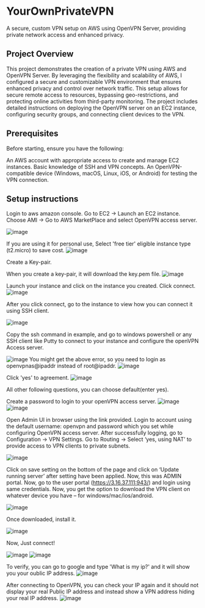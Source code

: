 # YourOwnPrivateVPN
A secure, custom VPN setup on AWS using OpenVPN Server, providing private network access and enhanced privacy.

## Project Overview
This project demonstrates the creation of a private VPN using AWS and OpenVPN Server. By leveraging the flexibility and scalability of AWS, I configured a secure and customizable VPN environment that ensures enhanced privacy and control over network traffic. This setup allows for secure remote access to resources, bypassing geo-restrictions, and protecting online activities from third-party monitoring. The project includes detailed instructions on deploying the OpenVPN server on an EC2 instance, configuring security groups, and connecting client devices to the VPN.

## Prerequisites
Before starting, ensure you have the following:

An AWS account with appropriate access to create and manage EC2 instances.
Basic knowledge of SSH and VPN concepts.
An OpenVPN-compatible device (Windows, macOS, Linux, iOS, or Android) for testing the VPN connection.

## Setup instructions

Login to aws amazon console.
Go to EC2 -> Launch an EC2 instance.
Choose AMI -> Go to AWS MarketPlace and select OpenVPN access server.

![image](https://github.com/user-attachments/assets/4d99aea0-b478-4567-884c-41c54be3f4e2)

If you are using it for personal use, Select 'free tier' eligible instance type (t2.micro) to save cost.
![image](https://github.com/user-attachments/assets/921f2d84-49f9-4cde-844d-f68c1a5a5acc)

Create a Key-pair.

When you create a key-pair, it will download the key.pem file. 
![image](https://github.com/user-attachments/assets/edd629f2-5ffd-4bd0-83fd-fd985d3cf454)

Launch your instance and click on the instance you created. Click connect. 
![image](https://github.com/user-attachments/assets/60ccaca0-2bc1-4c92-af2d-ab435bb18848)


After you click connect, go to the instance to view how you can connect it using SSH client.

![image](https://github.com/user-attachments/assets/0c5475a0-9c12-4495-8e45-cd2674a6b8c8)

Copy the ssh command in example, and go to windows powershell or any SSH client like Putty to connect to your instance and configure the openVPN Access server.

![image](https://github.com/user-attachments/assets/49eea39b-f10b-4d9a-9b66-61bd8eed55ee)
You might get the above error, so you need to login as openvpnas@ipaddr instead of root@ipaddr.
![image](https://github.com/user-attachments/assets/24ab41b4-43dc-49cf-a119-d094dff9bdbd)

Click 'yes' to agreement.
![image](https://github.com/user-attachments/assets/cabba5ab-b8c6-4a0b-812d-c17a4c3b3cd0)

All other following questions, you can choose default(enter yes).

Create a password to login to your openVPN access server.
![image](https://github.com/user-attachments/assets/07a4529d-c7aa-4b56-94b8-dc431a8d1021)
![image](https://github.com/user-attachments/assets/679cce59-d6f9-4a02-91c6-19afeb5d0ac6)

Open Admin UI in browser using the link provided. 
Login to account using the default username: openvpn and password which you set while configuring OpenVPN access server.
After successfully logging, go to Configuration -> VPN Settings.
Go to Routing -> Select ‘yes, using NAT’ to provide access to VPN clients to private subnets. 

![image](https://github.com/user-attachments/assets/747fcbac-787d-4d23-a85f-11822946295d)


Click on save setting on the bottom of the page and click on ‘Update running server’ after setting have been applied. 
Now, this was ADMIN portal. Now, go to the user portal (https://3.16.37.111:943/) and login using same credentials. 
Now, you get the option to download the VPN client on whatever device you have – for windows/mac/ios/android.

![image](https://github.com/user-attachments/assets/760f564f-a1b4-41d6-8fa7-c9f24c616e25)

Once downloaded, install it.

![image](https://github.com/user-attachments/assets/2e11ff93-ed54-4841-987a-0754e538bd66)

Now, Just connect!

![image](https://github.com/user-attachments/assets/9a2f4d60-485f-424b-a785-8107cee4c9a5)
![image](https://github.com/user-attachments/assets/c29db261-42a5-4a8b-a45d-8bbdd3467a1f)

To verify, you can go to google and type 'What is my ip?' and it will show you your oublic IP address.
![image](https://github.com/user-attachments/assets/c7072a23-6581-4664-b874-42e1898d4b52)


After connecting to OpenVPN, you can check your IP again and it should not display your real Public IP address and instead show a VPN address hiding your real IP address. 
![image](https://github.com/user-attachments/assets/f192bc8c-b786-4c68-b8b8-a98b88595836)



